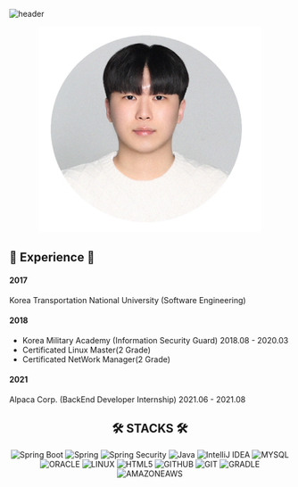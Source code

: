 
![header](https://capsule-render.vercel.app/api?type=waving&color=00AFFF&height=200&text=I'm%GyuYeong!&fontSize=120&fontColor=f4ffff)

<div align="center">
  
<img src="./KakaoTalk_20220221_151709023 - 복사본.jpg" width="400" height="370">
  
</div>

## 🏫 Experience 🏫

</div>

#### 2017
Korea Transportation National University (Software Engineering)
#### 2018
- Korea Military Academy (Information Security Guard) 2018.08 - 2020.03
- Certificated Linux Master(2 Grade)
- Certificated NetWork Manager(2 Grade)
#### 2021
Alpaca Corp. (BackEnd Developer Internship) 2021.06 - 2021.08

<div align="center">
  
  
  
## 🛠 STACKS 🛠 
![Spring Boot](https://img.shields.io/badge/Spring%20Boot-6DB33F.svg?style=for-the-badge&logo=Spring%20Boot&logoColor=white) ![Spring](https://img.shields.io/badge/Spring-6DB33F.svg?style=for-the-badge&logo=Spring&logoColor=white) ![Spring Security](https://img.shields.io/badge/Spring%20Security-6DB33F.svg?style=for-the-badge&logo=Spring%20Security&logoColor=white) ![Java](https://img.shields.io/badge/Java-007396.svg?style=for-the-badge&logo=Java&logoColor=white) ![IntelliJ IDEA](https://img.shields.io/badge/IntelliJ%20IDEA-000000.svg?style=for-the-badge&logo=IntelliJ%20IDEA&logoColor=white) ![MYSQL](https://img.shields.io/badge/MYSQL-4479A1.svg?style=for-the-badge&logo=MYSQL&logoColor=white) ![ORACLE](https://img.shields.io/badge/oracle-F80000?style=for-the-badge&logo=oracle&logoColor=white) ![LINUX](https://img.shields.io/badge/linux-FCC624?style=for-the-badge&logo=linux&logoColor=black) ![HTML5](https://img.shields.io/badge/html5-E34F26?style=for-the-badge&logo=html5&logoColor=white) ![GITHUB](https://img.shields.io/badge/github-181717?style=for-the-badge&logo=github&logoColor=white) ![GIT](https://img.shields.io/badge/git-F05032?style=for-the-badge&logo=git&logoColor=white) ![GRADLE](https://img.shields.io/badge/gradle-02303A?style=for-the-badge&logo=gradle&logoColor=white) ![AMAZONEAWS](https://img.shields.io/badge/amazonaws-232F3E?style=for-the-badge&logo=amazonaws&logoColor=white) 

<div align="center">

